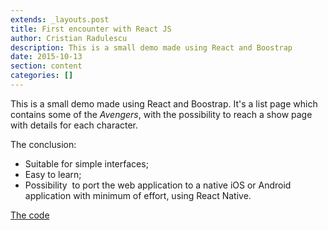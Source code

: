 ```yaml
---
extends: _layouts.post
title: First encounter with React JS
author: Cristian Radulescu
description: This is a small demo made using React and Boostrap
date: 2015-10-13
section: content
categories: []
---
```

This is a small demo made using React and Boostrap. 
It's a list page which contains some of the *Avengers*, with the possibility to reach a show page with details for each character.

The conclusion:
* Suitable for simple interfaces;
* Easy to learn;
* Possibility &nbsp;to port the web application to a native iOS or Android application with minimum of effort, using React Native.

[The code](https://github.com/cristianradulescu/react_demo-avengers)
